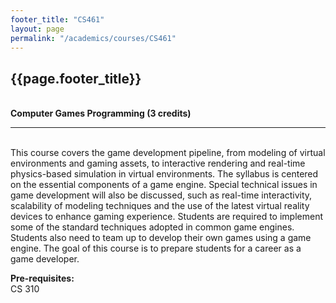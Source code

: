 ```yaml
---
footer_title: "CS461"
layout: page
permalink: "/academics/courses/CS461"
---
```


## {{page.footer_title}}

\
**Computer Games Programming (3 credits)**

---

\
This course covers the game development pipeline, from modeling of virtual environments and gaming assets, to interactive rendering and real-time physics-based simulation in virtual environments. The syllabus is centered on the essential components of a game engine. Special technical issues in game development will also be discussed, such as real-time interactivity, scalability of modeling techniques and the use of the latest virtual reality devices to enhance gaming experience. Students are required to implement some of the standard techniques adopted in common game engines. Students also need to team up to develop their own games using a game engine. The goal of this course is to prepare students for a career as a game developer.

**Pre-requisites:**
\
CS 310
